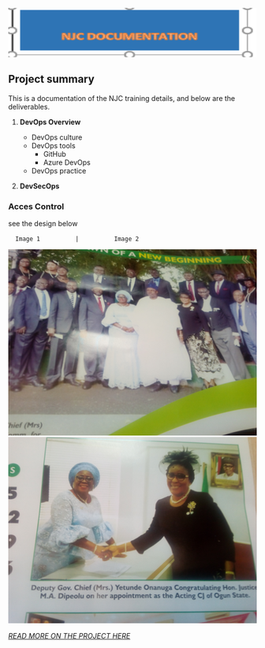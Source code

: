 [<img alt="HEADER" width="1360px" height="100px" src="images/njc_header.png" />](https://github.com/Jcefummy/ActionRepo/tree/main)


## Project summary
This is a documentation of the NJC training details, and below are the deliverables.

1. **DevOps Overview**

    - DevOps culture
    - DevOps tools
        - GitHub
        - Azure DevOps
    - DevOps practice
      
2. **DevSecOps**
### Acces Control

see the design below

      Image 1          |          Image 2
  ![](images/img1.jpg)    ![](images/img2.jpg)


  [*READ MORE ON THE PROJECT HERE*](https://github.com/Jcefummy/ActionRepo/tree/main/project.md)
